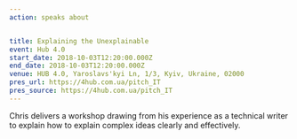 ```yaml
---
action: speaks about


title: Explaining the Unexplainable
event: Hub 4.0
start_date: 2018-10-03T12:20:00.000Z
end_date: 2018-10-03T12:20:00.000Z
venue: HUB 4.0, Yaroslavs'kyi Ln, 1/3, Kyiv, Ukraine, 02000
pres_url: https://4hub.com.ua/pitch_IT
pres_source: https://4hub.com.ua/pitch_IT
---
```


Chris delivers a workshop drawing from his experience as a technical writer to explain how to explain complex ideas clearly and effectively.
